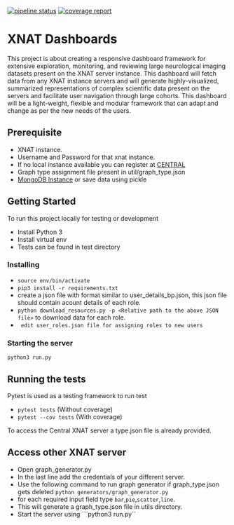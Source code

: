 [![pipeline status](https://gitlab.com/Udolf47/xnat_dashboards/badges/development/pipeline.svg)](https://gitlab.com/Udolf47/xnat_dashboards/-/commits/development)
[![coverage report](https://gitlab.com/Udolf47/xnat_dashboards/badges/development/coverage.svg)](https://gitlab.com/Udolf47/xnat_dashboards/-/commits/development)


# XNAT Dashboards

This project is about creating a responsive dashboard framework for extensive exploration, monitoring, and reviewing large neurological imaging datasets present on the XNAT server instance. This dashboard will fetch data from any XNAT instance servers and will generate highly-visualized, summarized representations of complex scientific data present on the servers and facilitate user navigation through large cohorts. This dashboard will be a light-weight, flexible and modular framework that can adapt and change as per the new needs of the users.

## Prerequisite

- XNAT instance.
- Username and Password for that xnat instance.
- If no local instance available you can register at [CENTRAL](https://central.xnat.org)
- Graph type assignment file present in util/graph_type.json
- [MongoDB Instance](https://www.mongodb.com/) or save data using pickle

## Getting Started

To run this project locally for testing or development

- Install Python 3
- Install virtual env
- Tests can be found in test directory

### Installing

- ```source env/bin/activate```
- ```pip3 install -r requirements.txt```
- create a json file with format similar to user_details_bp.json, this json file should contain acount details of each role.
- ```python download_resources.py -p <Relative path to the above JSON file>``` to download data for each role.
- ``` edit user_roles.json file for assigning roles to new users```

### Starting the server

```python3 run.py```

## Running the tests

Pytest is used as a testing framework to run test

- ``` pytest tests ```          (Without coverage)
- ``` pytest --cov tests ```    (With coverage)

To access the Central XNAT server a type.json file is already provided.

## Access other XNAT server

- Open graph_generator.py
- In the last line add the credentials of your different server.
- Use the following command to run graph generator if graph_type.json gets deleted ``` python generators/graph_generator.py ```
- for each required input field type ```bar```,```pie```,```scatter```,```line```.
- This will generate a graph_type.json file in utils directory.
- Start the server using ```python3 run.py``
